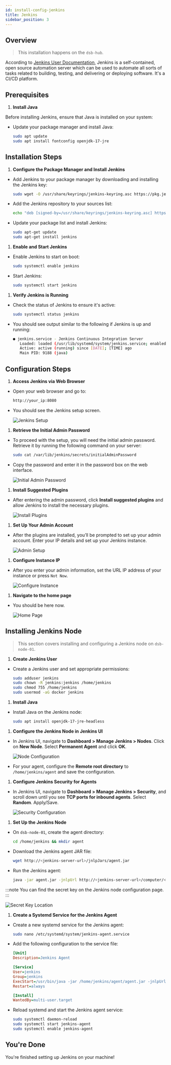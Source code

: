 ```yaml
---
id: install-config-jenkins
title: Jenkins
sidebar_position: 3
---
```


## Overview

> This installation happens on the `dsb-hub`.

According to [Jenkins User Documentation], Jenkins is a self-contained, open source automation server which can be used to automate all sorts of tasks related to building, testing, and delivering or deploying software. It's a CI/CD platform.

## Prerequisites

1. **Install Java**

Before installing Jenkins, ensure that Java is installed on your system:

- Update your package manager and install Java:

  ```bash
  sudo apt update
  sudo apt install fontconfig openjdk-17-jre
  ```

## Installation Steps

1. **Configure the Package Manager and Install Jenkins**

- Add Jenkins to your package manager by downloading and installing the Jenkins key:

  ```bash
  sudo wget -O /usr/share/keyrings/jenkins-keyring.asc https://pkg.jenkins.io/debian-stable/jenkins.io-2023.key
  ```

- Add the Jenkins repository to your sources list:

  ```bash
  echo "deb [signed-by=/usr/share/keyrings/jenkins-keyring.asc] https://pkg.jenkins.io/debian-stable binary/" | sudo tee /etc/apt/sources.list.d/jenkins.list > /dev/null
  ```

- Update your package list and install Jenkins:

  ```bash
  sudo apt-get update
  sudo apt-get install jenkins
  ```

1. **Enable and Start Jenkins**

- Enable Jenkins to start on boot:

  ```bash
  sudo systemctl enable jenkins
  ```

- Start Jenkins:

  ```bash
  sudo systemctl start jenkins
  ```

1. **Verify Jenkins is Running**

- Check the status of Jenkins to ensure it's active:

  ```bash
  sudo systemctl status jenkins
  ```

- You should see output similar to the following if Jenkins is up and running:

  ```bash
  ● jenkins.service - Jenkins Continuous Integration Server
     Loaded: loaded (/usr/lib/systemd/system/jenkins.service; enabled; preset: enabled)
     Active: active (running) since [DATE]; [TIME] ago
     Main PID: 9188 (java)
  ```

## Configuration Steps

1. **Access Jenkins via Web Browser**

- Open your web browser and go to:

  ```bash
  http://your_ip:8080
  ```

- You should see the Jenkins setup screen.

  ![Jenkins Setup](/img/projects/devsecops-home-lab/installation-and-configuration/jenkins-init-config.png)

1. **Retrieve the Initial Admin Password**

- To proceed with the setup, you will need the initial admin password. Retrieve it by running the following command on your server:

  ```bash
  sudo cat /var/lib/jenkins/secrets/initialAdminPassword
  ```

- Copy the password and enter it in the password box on the web interface.

  ![Initial Admin Password](/img/projects/devsecops-home-lab/installation-and-configuration/jenkins-init-password.png)

1. **Install Suggested Plugins**

- After entering the admin password, click **Install suggested plugins** and allow Jenkins to install the necessary plugins.

  ![Install Plugins](/img/projects/devsecops-home-lab/installation-and-configuration/jenkins-install-suggested-plugins.png)

1. **Set Up Your Admin Account**

- After the plugins are installed, you’ll be prompted to set up your admin account. Enter your IP details and set up your Jenkins instance.

  ![Admin Setup](/img/projects/devsecops-home-lab/installation-and-configuration/jenkins-admin-user.png)

1. **Configure Instance IP**

- After you enter your admin information, set the URL IP address of your instance or press `Not Now`.

  ![Configure Instance](/img/projects/devsecops-home-lab/installation-and-configuration/jenkins-instance-config.png)

1. **Navigate to the home page**

- You should be here now.

  ![Home Page](/img/projects/devsecops-home-lab/installation-and-configuration/jenkins-home.png)

## Installing Jenkins Node

> This section covers installing and configuring a Jenkins node on `dsb-node-01`.

1. **Create Jenkins User**

- Create a Jenkins user and set appropriate permissions:

  ```bash
  sudo adduser jenkins
  sudo chown -R jenkins:jenkins /home/jenkins
  sudo chmod 755 /home/jenkins
  sudo usermod -aG docker jenkins
  ```

1. **Install Java**

- Install Java on the Jenkins node:

  ```bash
  sudo apt install openjdk-17-jre-headless
  ```

1. **Configure the Jenkins Node in Jenkins UI**

- In Jenkins UI, navigate to **Dashboard > Manage Jenkins > Nodes**. Click on **New Node**. Select **Permanent Agent** and click **OK**.

  ![Node Configuration](/img/projects/devsecops-home-lab/installation-and-configuration/jenkins-create-node.png)

- For your agent, configure the **Remote root directory** to `/home/jenkins/agent` and save the configuration.

1. **Configure Jenkins Security for Agents**

- In Jenkins UI, navigate to **Dashboard > Manage Jenkins > Security**, and scroll down until you see **TCP ports for inbound agents**. Select **Random**. Apply/Save.

  ![Security Configuration](/img/projects/devsecops-home-lab/installation-and-configuration/jenkins-node-conf-security.png)

1. **Set Up the Jenkins Node**

- On `dsb-node-01`, create the agent directory:

  ```bash
  cd /home/jenkins && mkdir agent
  ```

- Download the Jenkins agent JAR file:

  ```bash
  wget http://<jenkins-server-url>/jnlpJars/agent.jar
  ```

- Run the Jenkins agent:

  ```bash
  java -jar agent.jar -jnlpUrl http://<jenkins-server-url>/computer/<node-name>/slave-agent.jnlp -secret <secret-key> -workDir "/home/jenkins/agent"
  ```

:::note
You can find the secret key on the Jenkins node configuration page.
:::

![Secret Key Location](/img/projects/devsecops-home-lab/installation-and-configuration/jenkins-node-cmd.png)

1. **Create a Systemd Service for the Jenkins Agent**

- Create a new systemd service for the Jenkins agent:

  ```bash
  sudo nano /etc/systemd/system/jenkins-agent.service
  ```

- Add the following configuration to the service file:

  ```ini
  [Unit]
  Description=Jenkins Agent

  [Service]
  User=jenkins
  Group=jenkins
  ExecStart=/usr/bin/java -jar /home/jenkins/agent/agent.jar -jnlpUrl http://<jenkins-server-url>/computer/<node-name>/slave-agent.jnlp -secret <secret-key> -workDir /home/jenkins/agent
  Restart=always

  [Install]
  WantedBy=multi-user.target
  ```

- Reload systemd and start the Jenkins agent service:

  ```bash
  sudo systemctl daemon-reload
  sudo systemctl start jenkins-agent
  sudo systemctl enable jenkins-agent
  ```

## You're Done

You're finished setting up Jenkins on your machine!

<!-- Sources -->

[Jenkins User Documentation]: https://www.jenkins.io/doc/#what-is-jenkins
